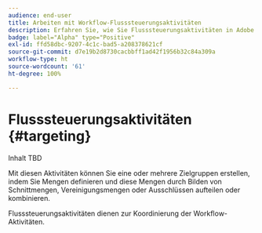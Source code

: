 ```yaml
---
audience: end-user
title: Arbeiten mit Workflow-Flusssteuerungsaktivitäten
description: Erfahren Sie, wie Sie Flusssteuerungsaktivitäten in Adobe Campaign Web-Workflows verwenden
badge: label="Alpha" type="Positive"
exl-id: ffd58dbc-9207-4c1c-bad5-a208378621cf
source-git-commit: d7e19b2d8730cacbbff1ad42f1956b32c84a309a
workflow-type: ht
source-wordcount: '61'
ht-degree: 100%

---
```


# Flusssteuerungsaktivitäten {#targeting}

Inhalt TBD

<!--à reformuler-->Mit diesen Aktivitäten können Sie eine oder mehrere Zielgruppen erstellen, indem Sie Mengen definieren und diese Mengen durch Bilden von Schnittmengen, Vereinigungsmengen oder Ausschlüssen aufteilen oder kombinieren.

Flusssteuerungsaktivitäten dienen zur Koordinierung der Workflow-Aktivitäten.

